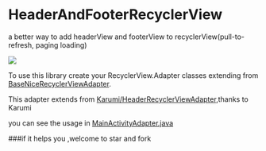# HeaderAndFooterRecyclerView
a better way to add headerView and footerView to recyclerView(pull-to-refresh, paging loading)

![](https://github.com/vienan/HeaderAndFooterRecyclerView/blob/master/screenshot/screenshot.gif)

 To use this library create your RecyclerView.Adapter classes extending from [BaseNiceRecyclerViewAdapter](https://github.com/vienan/HeaderAndFooterRecyclerView/blob/master/library/src/main/java/com/vienan/baseNiceRecyclerViewAdapter/BaseNiceRecyclerViewAdapter.java).
 
This adapter extends from [Karumi/HeaderRecyclerViewAdapter](https://github.com/Karumi/HeaderRecyclerView),thanks to Karumi

you can see the usage in [MainActivityAdapter.java](https://github.com/vienan/HeaderAndFooterRecyclerView/blob/master/app/src/main/java/com/vienan/recyclerview/adapter/MainActivityAdapter.java)

###if it helps you ,welcome to star and fork
